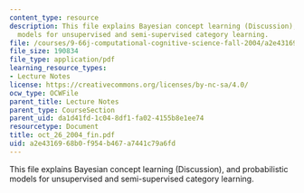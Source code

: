 ```yaml
---
content_type: resource
description: This file explains Bayesian concept learning (Discussion), and probabilistic
  models for unsupervised and semi-supervised category learning.
file: /courses/9-66j-computational-cognitive-science-fall-2004/a2e4316968b0f954b467a7441c79a6fd_oct_26_2004_fin.pdf
file_size: 190834
file_type: application/pdf
learning_resource_types:
- Lecture Notes
license: https://creativecommons.org/licenses/by-nc-sa/4.0/
ocw_type: OCWFile
parent_title: Lecture Notes
parent_type: CourseSection
parent_uid: da1d41fd-1c04-8df1-fa02-4155b8e1ee74
resourcetype: Document
title: oct_26_2004_fin.pdf
uid: a2e43169-68b0-f954-b467-a7441c79a6fd
---
```

This file explains Bayesian concept learning (Discussion), and probabilistic models for unsupervised and semi-supervised category learning.